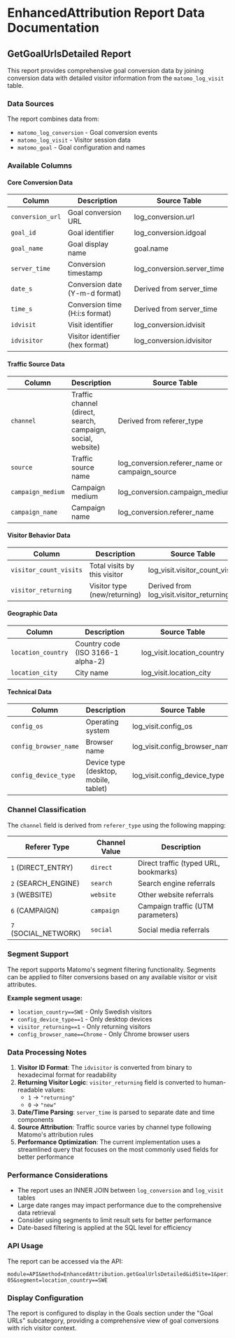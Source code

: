 # EnhancedAttribution Report Data Documentation

## GetGoalUrlsDetailed Report

This report provides comprehensive goal conversion data by joining conversion data with detailed visitor information from the `matomo_log_visit` table.

### Data Sources

The report combines data from:
- `matomo_log_conversion` - Goal conversion events
- `matomo_log_visit` - Visitor session data
- `matomo_goal` - Goal configuration and names

### Available Columns

#### Core Conversion Data
| Column | Description | Source Table |
|--------|-------------|--------------|
| `conversion_url` | Goal conversion URL | log_conversion.url |
| `goal_id` | Goal identifier | log_conversion.idgoal |
| `goal_name` | Goal display name | goal.name |
| `server_time` | Conversion timestamp | log_conversion.server_time |
| `date_s` | Conversion date (Y-m-d format) | Derived from server_time |
| `time_s` | Conversion time (H:i:s format) | Derived from server_time |
| `idvisit` | Visit identifier | log_conversion.idvisit |
| `idvisitor` | Visitor identifier (hex format) | log_conversion.idvisitor |

#### Traffic Source Data
| Column | Description | Source Table |
|--------|-------------|--------------|
| `channel` | Traffic channel (direct, search, campaign, social, website) | Derived from referer_type |
| `source` | Traffic source name | log_conversion.referer_name or campaign_source |
| `campaign_medium` | Campaign medium | log_conversion.campaign_medium |
| `campaign_name` | Campaign name | log_conversion.referer_name |

#### Visitor Behavior Data
| Column | Description | Source Table |
|--------|-------------|--------------|
| `visitor_count_visits` | Total visits by this visitor | log_visit.visitor_count_visits |
| `visitor_returning` | Visitor type (new/returning) | Derived from log_visit.visitor_returning |

#### Geographic Data
| Column | Description | Source Table |
|--------|-------------|--------------|
| `location_country` | Country code (ISO 3166-1 alpha-2) | log_visit.location_country |
| `location_city` | City name | log_visit.location_city |

#### Technical Data
| Column | Description | Source Table |
|--------|-------------|--------------|
| `config_os` | Operating system | log_visit.config_os |
| `config_browser_name` | Browser name | log_visit.config_browser_name |
| `config_device_type` | Device type (desktop, mobile, tablet) | log_visit.config_device_type |

### Channel Classification

The `channel` field is derived from `referer_type` using the following mapping:

| Referer Type | Channel Value | Description |
|--------------|---------------|-------------|
| `1` (DIRECT_ENTRY) | `direct` | Direct traffic (typed URL, bookmarks) |
| `2` (SEARCH_ENGINE) | `search` | Search engine referrals |
| `3` (WEBSITE) | `website` | Other website referrals |
| `6` (CAMPAIGN) | `campaign` | Campaign traffic (UTM parameters) |
| `7` (SOCIAL_NETWORK) | `social` | Social media referrals |

### Segment Support

The report supports Matomo's segment filtering functionality. Segments can be applied to filter conversions based on any available visitor or visit attributes.

**Example segment usage:**
- `location_country==SWE` - Only Swedish visitors
- `config_device_type==1` - Only desktop devices
- `visitor_returning==1` - Only returning visitors
- `config_browser_name==Chrome` - Only Chrome browser users

### Data Processing Notes

1. **Visitor ID Format**: The `idvisitor` is converted from binary to hexadecimal format for readability
2. **Returning Visitor Logic**: `visitor_returning` field is converted to human-readable values:
   - `1` → `"returning"`
   - `0` → `"new"`
3. **Date/Time Parsing**: `server_time` is parsed to separate date and time components
4. **Source Attribution**: Traffic source varies by channel type following Matomo's attribution rules
5. **Performance Optimization**: The current implementation uses a streamlined query that focuses on the most commonly used fields for better performance

### Performance Considerations

- The report uses an INNER JOIN between `log_conversion` and `log_visit` tables
- Large date ranges may impact performance due to the comprehensive data retrieval
- Consider using segments to limit result sets for better performance
- Date-based filtering is applied at the SQL level for efficiency

### API Usage

The report can be accessed via the API:

```
module=API&method=EnhancedAttribution.getGoalUrlsDetailed&idSite=1&period=month&date=2025-05&segment=location_country==SWE
```

### Display Configuration

The report is configured to display in the Goals section under the "Goal URLs" subcategory, providing a comprehensive view of goal conversions with rich visitor context.